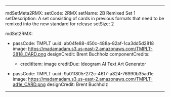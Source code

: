 ---

mdSetMeta2RMX:
  setCode: 2RMX
  setName: 2B Remixed Set 1
  setDescription: A set consisting of cards in previous formats that need to be remixed into the new standard for release
  setSize: 2

mdSet2RMX:

- passCode: TMPLT
  uuid: ab04fe88-450c-488a-82af-1ca3dd5d2818
  image: https://madamadam.s3.us-east-2.amazonaws.com/TMPLT-2818_CARD.png
  designCredit: Brent Buchholz
  componentCredits:
  - creditItem: image
    creditDue: Ideogram AI Text Art Generator

- passCode: TMPLT
  uuid: 9a01f805-272c-4617-a824-76990b35ad1e
  image: https://madamadam.s3.us-east-2.amazonaws.com/TMPLT-ad1e_CARD.png
  designCredit: Brent Buchholz

---